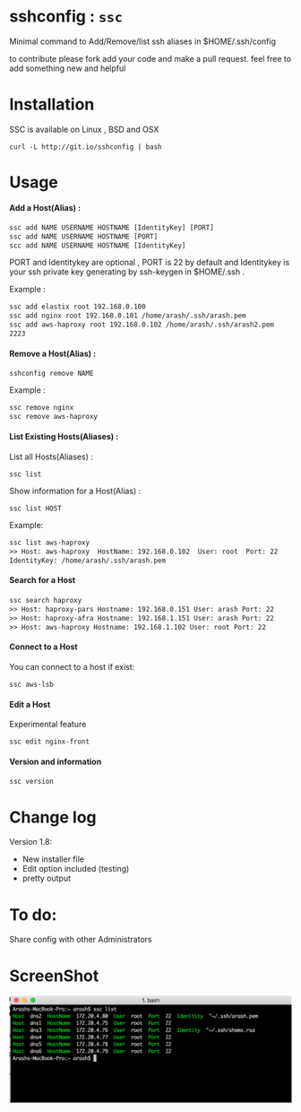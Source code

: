 # sshconfig : ```ssc```
Minimal command to Add/Remove/list ssh aliases in $HOME/.ssh/config

to contribute please fork add your code and make a pull request. feel free to add something new and helpful

# Installation
SSC is available on Linux , BSD and OSX

```
curl -L http://git.io/sshconfig | bash 
```
 
# Usage

#### Add a Host(Alias) :
```
ssc add NAME USERNAME HOSTNAME [IdentityKey] [PORT]
ssc add NAME USERNAME HOSTNAME [PORT]
scc add NAME USERNAME HOSTNAME [IdentityKey]
```
PORT and Identitykey are optional , PORT is 22 by default and Identitykey is your ssh private key generating by ssh-keygen in $HOME/.ssh .

Example : 
``` 
ssc add elastix root 192.168.0.100
ssc add nginx root 192.168.0.101 /home/arash/.ssh/arash.pem
ssc add aws-haproxy root 192.168.0.102 /home/arash/.ssh/arash2.pem 2223
```

#### Remove a Host(Alias) :
```
sshconfig remove NAME
```
Example :
```
ssc remove nginx
ssc remove aws-haproxy
```
#### List Existing Hosts(Aliases) :
List all Hosts(Aliases) :
```
ssc list
```

Show information for a Host(Alias) :

```
ssc list HOST
```
Example:
```
ssc list aws-haproxy
>> Host: aws-haproxy  HostName: 192.168.0.102  User: root  Port: 22   IdentityKey: /home/arash/.ssh/arash.pem
```
#### Search for a Host
```
ssc search haproxy
>> Host: haproxy-pars Hostname: 192.168.0.151 User: arash Port: 22 
>> Host: haproxy-afra Hostname: 192.168.1.151 User: arash Port: 22 
>> Host: aws-haproxy Hostname: 192.168.1.102 User: root Port: 22 
```
#### Connect to a Host 
You can connect to a host if exist: 
```
ssc aws-lsb
```
#### Edit a Host
Experimental feature 
```
ssc edit nginx-front
```

#### Version and information 

```
ssc version
```

# Change log
Version 1.8:
- New installer file 
- Edit option included (testing)
- pretty output
 
# To do:
Share config with other Administrators

# ScreenShot
![alt scrsht](https://raw.githubusercontent.com/Ara4Sh/sshconfig/master/screenshot.png)
